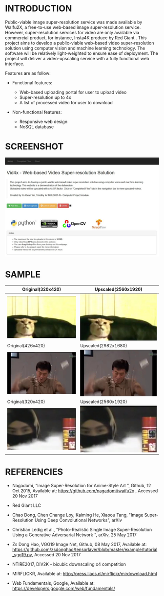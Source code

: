 # INTRODUCTION
Public-viable image super-resolution service was made available by Waifu2X, a free-to-use web-based image super-resolution service. However, super-resolution services for video are only available via commercial product, for instance, Insta4K produce by Red Giant . 
This project aims to develop a public-viable web-based video super-resolution solution using computer vision and machine learning technology. The software will be relatively light-weighted to ensure ease of deployment.
The project will deliver a video-upscaling service with a fully functional web interface.

Features are as follow:

* Functional features:
  * Web-based uploading portal for user to upload video
  * Super-resolution up to 4x
  * A list of processed video for user to download

* Non-functional features:
  * Responsive web design
  * NoSQL database

# SCREENSHOT
![](pics/screenshot.jpg)

# SAMPLE
| Original(320x420) | Upscaled(2560x1920) |
------------ | -------------
![](pics/sample/vid1_Original.jpg) | ![](pics/sample/vid1_SR.jpg)
| Original(426x420) | Upscaled(2982x1680) |
![](pics/sample/vid2_Original.jpg) | ![](pics/sample/vid2_SR.jpg)
| Original(320x420) | Upscaled(2560x1920) |
![](pics/sample/vid3_Original.jpg) | ![](pics/sample/vid3_SR.jpg)


# REFERENCIES

* Nagadomi, “Image Super-Resolution for Anime-Style Art ”, Github, 12 Oct
2015, Available at: https://github.com/nagadomi/waifu2x , Accessed 20 Nov 2017

* Red Giant LLC

* Chao Dong, Chen Change Loy, Kaiming He, Xiaoou Tang, "Image Super-Resolution Using Deep Convolutional Networks", arXiv

* Christian Ledig et al., "Photo-Realistic Single Image Super-Resolution Using a
Generative Adversarial Network ", arXiv, 25 May 2017

* Zs Dong Hao, VGG19 Image Net, Github, 08 May 2017, Available at: https://github.com/zsdonghao/tensorlayer/blob/master/example/tutorial_vgg19.py,
Accessed 20 Nov 2017

* NTIRE2017, DIV2K - bicubic downscaling x4 competition

* MIRFLICKR, Available at: http://press.liacs.nl/mirflickr/mirdownload.html

* Web Fundamentals, Google, Available at: https://developers.google.com/web/fundamentals/
 
